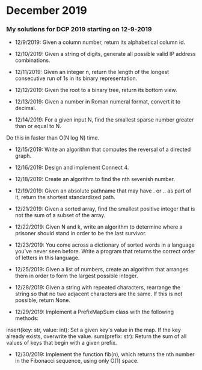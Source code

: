 # December 2019
### My solutions for DCP 2019 starting on 12-9-2019

- 12/9/2019: Given a column number, return its alphabetical column id.

- 12/10/2019: Given a string of digits, generate all possible
valid IP address combinations.

- 12/11/2019: Given an integer n, return the length of the longest consecutive
run of 1s in its binary representation.

- 12/12/2019: Given the root to a binary tree, return its bottom view.

- 12/13/2019: Given a number in Roman numeral format, convert it to decimal.

- 12/14/2019: For a given input N, find the
smallest sparse number greater than or equal to N.

Do this in faster than O(N log N) time.

- 12/15/2019: Write an algorithm that computes the reversal of a directed graph.

- 12/16/2019: Design and implement Connect 4.

- 12/18/2019: Create an algorithm to find the nth sevenish number.

- 12/19/2019: Given an absolute pathname that may have . or .. as part of it,
return the shortest standardized path.

- 12/21/2019: Given a sorted array, find the smallest positive integer that is not the sum of a
subset of the array.

- 12/22/2019: Given N and k, write an algorithm to determine where a prisoner should stand in order to
be the last survivor.

- 12/23/2019: You come across a dictionary of sorted words in a language you've never seen before.
Write a program that returns the correct order of letters in this language.

- 12/25/2019: Given a list of numbers, create an algorithm that arranges them in order to
form the largest possible integer.

- 12/28/2019: Given a string with repeated characters, rearrange the string so that no two
adjacent characters are the same. If this is not possible, return None.

- 12/29/2019: Implement a PrefixMapSum class with the following methods:

insert(key: str, value: int): Set a given key's value in the map. If the key already exists,
overwrite the value.
sum(prefix: str): Return the sum of all values of keys that begin with a given prefix.

- 12/30/2019: Implement the function fib(n), which returns the nth number in the
Fibonacci sequence, using only O(1) space.
